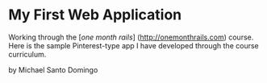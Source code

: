 # My First Web Application

Working through the [*one month rails*] (http://onemonthrails.com) course. Here is the sample Pinterest-type app I have developed through the course curriculum.

by Michael Santo Domingo
